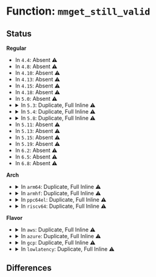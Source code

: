 # Function: <code>mmget_still_valid</code>

## Status
<b>Regular</b>
<ul>
<li>
In <code>4.4</code>: Absent ⚠️
</li>
<li>
In <code>4.8</code>: Absent ⚠️
</li>
<li>
In <code>4.10</code>: Absent ⚠️
</li>
<li>
In <code>4.13</code>: Absent ⚠️
</li>
<li>
In <code>4.15</code>: Absent ⚠️
</li>
<li>
In <code>4.18</code>: Absent ⚠️
</li>
<li>
In <code>5.0</code>: Absent ⚠️
</li>
<li>
<details>
<summary>In <code>5.3</code>: Duplicate, Full Inline ⚠️</summary>

**Collision:** Static Duplication

**Inline:** Full

**Transformation:** False

**Instances:**

```
In mm/mmap.c (ffffffff8125cd58)
Location: include/linux/sched/mm.h:72
Inline: True
Inline callers:
  - mm/mmap.c:find_extend_vma
```
```
In mm/khugepaged.c (ffffffff812ab698)
Location: include/linux/sched/mm.h:72
Inline: True
Inline callers:
  - mm/khugepaged.c:collapse_huge_page
```
```
In fs/userfaultfd.c (ffffffff81325888)
Location: include/linux/sched/mm.h:72
Inline: True
Inline callers:
  - fs/userfaultfd.c:userfaultfd_register
  - fs/userfaultfd.c:userfaultfd_release
```
```
In fs/proc/task_mmu.c (ffffffff813573cc)
Location: include/linux/sched/mm.h:72
Inline: True
Inline callers:
  - fs/proc/task_mmu.c:clear_refs_write
```
</details>
</li>
<li>
<details>
<summary>In <code>5.4</code>: Duplicate, Full Inline ⚠️</summary>

**Collision:** Static Duplication

**Inline:** Full

**Transformation:** False

**Instances:**

```
In mm/mmap.c (ffffffff8126b528)
Location: include/linux/sched/mm.h:72
Inline: True
Inline callers:
  - mm/mmap.c:find_extend_vma
```
```
In mm/khugepaged.c (ffffffff812bce98)
Location: include/linux/sched/mm.h:72
Inline: True
Inline callers:
  - mm/khugepaged.c:collapse_huge_page
```
```
In fs/userfaultfd.c (ffffffff81338728)
Location: include/linux/sched/mm.h:72
Inline: True
Inline callers:
  - fs/userfaultfd.c:userfaultfd_register
  - fs/userfaultfd.c:userfaultfd_release
```
```
In fs/proc/task_mmu.c (ffffffff8136ef09)
Location: include/linux/sched/mm.h:72
Inline: True
Inline callers:
  - fs/proc/task_mmu.c:clear_refs_write
```
</details>
</li>
<li>
<details>
<summary>In <code>5.8</code>: Duplicate, Full Inline ⚠️</summary>

**Collision:** Static Duplication

**Inline:** Full

**Transformation:** False

**Instances:**

```
In mm/mmap.c (ffffffff8129ac58)
Location: include/linux/sched/mm.h:74
Inline: True
Inline callers:
  - mm/mmap.c:find_extend_vma
```
```
In mm/madvise.c (ffffffff812b62f7)
Location: include/linux/sched/mm.h:74
Inline: True
```
```
In mm/khugepaged.c (ffffffff812f3b2c)
Location: include/linux/sched/mm.h:74
Inline: True
Inline callers:
  - mm/khugepaged.c:khugepaged_scan_mm_slot
  - mm/khugepaged.c:khugepaged_scan_mm_slot
  - mm/khugepaged.c:khugepaged_scan_mm_slot
  - mm/khugepaged.c:khugepaged_scan_mm_slot
  - mm/khugepaged.c:khugepaged_scan_mm_slot
  - mm/khugepaged.c:retract_page_tables
  - mm/khugepaged.c:collect_mm_slot
  - mm/khugepaged.c:hugepage_vma_revalidate
```
```
In fs/userfaultfd.c (ffffffff81372607)
Location: include/linux/sched/mm.h:74
Inline: True
Inline callers:
  - fs/userfaultfd.c:userfaultfd_register
  - fs/userfaultfd.c:userfaultfd_release
```
```
In fs/proc/task_mmu.c (ffffffff813b724e)
Location: include/linux/sched/mm.h:74
Inline: True
Inline callers:
  - fs/proc/task_mmu.c:clear_refs_write
```
```
In drivers/vfio/pci/vfio_pci.c (ffffffff818a2892)
Location: include/linux/sched/mm.h:74
Inline: True
Inline callers:
  - drivers/vfio/pci/vfio_pci.c:vfio_pci_zap_and_vma_lock
```
</details>
</li>
<li>
In <code>5.11</code>: Absent ⚠️
</li>
<li>
In <code>5.13</code>: Absent ⚠️
</li>
<li>
In <code>5.15</code>: Absent ⚠️
</li>
<li>
In <code>5.19</code>: Absent ⚠️
</li>
<li>
In <code>6.2</code>: Absent ⚠️
</li>
<li>
In <code>6.5</code>: Absent ⚠️
</li>
<li>
In <code>6.8</code>: Absent ⚠️
</li>
</ul>
<b>Arch</b>
<ul>
<li>
<details>
<summary>In <code>arm64</code>: Duplicate, Full Inline ⚠️</summary>

**Collision:** Static Duplication

**Inline:** Full

**Transformation:** False

**Instances:**

```
In mm/mmap.c (ffff800010302ce0)
Location: include/linux/sched/mm.h:72
Inline: True
Inline callers:
  - mm/mmap.c:find_extend_vma
```
```
In mm/khugepaged.c (ffff80001035e254)
Location: include/linux/sched/mm.h:72
Inline: True
Inline callers:
  - mm/khugepaged.c:collapse_huge_page
```
```
In fs/userfaultfd.c (ffff8000103f8300)
Location: include/linux/sched/mm.h:72
Inline: True
Inline callers:
  - fs/userfaultfd.c:userfaultfd_register
  - fs/userfaultfd.c:userfaultfd_release
```
</details>
</li>
<li>
<details>
<summary>In <code>armhf</code>: Duplicate, Full Inline ⚠️</summary>

**Collision:** Static Duplication

**Inline:** Full

**Transformation:** False

**Instances:**

```
In mm/mmap.c (c052133c)
Location: include/linux/sched/mm.h:72
Inline: True
Inline callers:
  - mm/mmap.c:find_extend_vma
```
```
In fs/userfaultfd.c (c05cbf88)
Location: include/linux/sched/mm.h:72
Inline: True
Inline callers:
  - fs/userfaultfd.c:userfaultfd_unregister
  - fs/userfaultfd.c:userfaultfd_register
  - fs/userfaultfd.c:userfaultfd_release
```
</details>
</li>
<li>
<details>
<summary>In <code>ppc64el</code>: Duplicate, Full Inline ⚠️</summary>

**Collision:** Static Duplication

**Inline:** Full

**Transformation:** False

**Instances:**

```
In mm/mmap.c (c0000000003cf45c)
Location: include/linux/sched/mm.h:72
Inline: True
Inline callers:
  - mm/mmap.c:find_extend_vma
```
```
In mm/khugepaged.c (c0000000004475e0)
Location: include/linux/sched/mm.h:72
Inline: True
Inline callers:
  - mm/khugepaged.c:collapse_huge_page
```
```
In fs/userfaultfd.c (c0000000004ff6d0)
Location: include/linux/sched/mm.h:72
Inline: True
Inline callers:
  - fs/userfaultfd.c:userfaultfd_unregister
  - fs/userfaultfd.c:userfaultfd_register
  - fs/userfaultfd.c:userfaultfd_release
```
</details>
</li>
<li>
<details>
<summary>In <code>riscv64</code>: Duplicate, Full Inline ⚠️</summary>

**Collision:** Static Duplication

**Inline:** Full

**Transformation:** False

**Instances:**

```
In mm/mmap.c (ffffffe00020fa44)
Location: include/linux/sched/mm.h:72
Inline: True
Inline callers:
  - mm/mmap.c:find_extend_vma
```
```
In fs/userfaultfd.c (ffffffe0002a7448)
Location: include/linux/sched/mm.h:72
Inline: True
Inline callers:
  - fs/userfaultfd.c:userfaultfd_unregister
  - fs/userfaultfd.c:userfaultfd_register
  - fs/userfaultfd.c:userfaultfd_release
```
</details>
</li>
</ul>
<b>Flavor</b>
<ul>
<li>
<details>
<summary>In <code>aws</code>: Duplicate, Full Inline ⚠️</summary>

**Collision:** Static Duplication

**Inline:** Full

**Transformation:** False

**Instances:**

```
In mm/mmap.c (ffffffff81263b78)
Location: include/linux/sched/mm.h:72
Inline: True
Inline callers:
  - mm/mmap.c:find_extend_vma
```
```
In mm/khugepaged.c (ffffffff812b5478)
Location: include/linux/sched/mm.h:72
Inline: True
Inline callers:
  - mm/khugepaged.c:collapse_huge_page
```
```
In fs/userfaultfd.c (ffffffff81330d08)
Location: include/linux/sched/mm.h:72
Inline: True
Inline callers:
  - fs/userfaultfd.c:userfaultfd_register
  - fs/userfaultfd.c:userfaultfd_release
```
```
In fs/proc/task_mmu.c (ffffffff813674e9)
Location: include/linux/sched/mm.h:72
Inline: True
Inline callers:
  - fs/proc/task_mmu.c:clear_refs_write
```
</details>
</li>
<li>
<details>
<summary>In <code>azure</code>: Duplicate, Full Inline ⚠️</summary>

**Collision:** Static Duplication

**Inline:** Full

**Transformation:** False

**Instances:**

```
In mm/mmap.c (ffffffff81255f98)
Location: include/linux/sched/mm.h:72
Inline: True
Inline callers:
  - mm/mmap.c:find_extend_vma
```
```
In mm/khugepaged.c (ffffffff812a64b1)
Location: include/linux/sched/mm.h:72
Inline: True
Inline callers:
  - mm/khugepaged.c:collapse_huge_page
```
```
In fs/userfaultfd.c (ffffffff81321d58)
Location: include/linux/sched/mm.h:72
Inline: True
Inline callers:
  - fs/userfaultfd.c:userfaultfd_register
  - fs/userfaultfd.c:userfaultfd_release
```
```
In fs/proc/task_mmu.c (ffffffff81358189)
Location: include/linux/sched/mm.h:72
Inline: True
Inline callers:
  - fs/proc/task_mmu.c:clear_refs_write
```
</details>
</li>
<li>
<details>
<summary>In <code>gcp</code>: Duplicate, Full Inline ⚠️</summary>

**Collision:** Static Duplication

**Inline:** Full

**Transformation:** False

**Instances:**

```
In mm/mmap.c (ffffffff81261918)
Location: include/linux/sched/mm.h:72
Inline: True
Inline callers:
  - mm/mmap.c:find_extend_vma
```
```
In mm/khugepaged.c (ffffffff812b3288)
Location: include/linux/sched/mm.h:72
Inline: True
Inline callers:
  - mm/khugepaged.c:collapse_huge_page
```
```
In fs/userfaultfd.c (ffffffff8132e7d8)
Location: include/linux/sched/mm.h:72
Inline: True
Inline callers:
  - fs/userfaultfd.c:userfaultfd_register
  - fs/userfaultfd.c:userfaultfd_release
```
```
In fs/proc/task_mmu.c (ffffffff81364fb9)
Location: include/linux/sched/mm.h:72
Inline: True
Inline callers:
  - fs/proc/task_mmu.c:clear_refs_write
```
</details>
</li>
<li>
<details>
<summary>In <code>lowlatency</code>: Duplicate, Full Inline ⚠️</summary>

**Collision:** Static Duplication

**Inline:** Full

**Transformation:** False

**Instances:**

```
In mm/mmap.c (ffffffff812712d8)
Location: include/linux/sched/mm.h:72
Inline: True
Inline callers:
  - mm/mmap.c:find_extend_vma
```
```
In mm/khugepaged.c (ffffffff812c36d8)
Location: include/linux/sched/mm.h:72
Inline: True
Inline callers:
  - mm/khugepaged.c:collapse_huge_page
```
```
In fs/userfaultfd.c (ffffffff81341fbd)
Location: include/linux/sched/mm.h:72
Inline: True
Inline callers:
  - fs/userfaultfd.c:userfaultfd_register
  - fs/userfaultfd.c:userfaultfd_release
```
```
In fs/proc/task_mmu.c (ffffffff81377ff6)
Location: include/linux/sched/mm.h:72
Inline: True
Inline callers:
  - fs/proc/task_mmu.c:clear_refs_write
```
</details>
</li>
</ul>

## Differences
